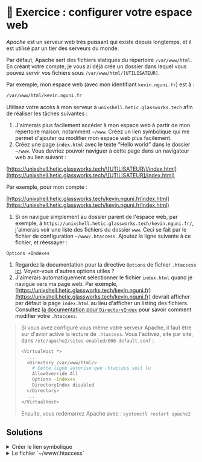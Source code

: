 # 🏅 Exercice : configurer votre espace web

_Apache_ est un serveur web très puissant qui existe depuis longtemps, et il est utilisé par un tier des serveurs du monde.

Par défaut, Apache sert des fichiers statiques du répertoire `/var/www/html`. En créant votre compte, je vous ai déjà crée un dossier dans lequel vous pouvez servir vos fichiers sous `/var/www/html/[UTILISATEUR]`.

Par exemple, mon espace web (avec mon identifiant `kevin.nguni.fr`) est à :

```bash
/var/www/html/kevin.nguni.fr
```

Utilisez votre accès à mon serveur à `unixshell.hetic.glassworks.tech` afin de réaliser les tâches suivantes :

1. J'aimerais plus facilement accéder à mon espace web à partir de mon répertoire maison, notamment `~/www`. Créez un lien symbolique qui me permet d'ajouter ou modifier mon espace web plus facilement.
2. Créez une page `index.html` avec le texte "Hello world" dans le dossier `~/www`. Vous devriez pouvoir naviguer à cette page dans un navigateur web au lien suivant :

[https://unixshell.hetic.glassworks.tech/\[UTILISATEUR\]/index.html](https://unixshell.hetic.glassworks.tech/\[UTILISATEUR]/index.html)

Par exemple, pour mon compte :

[https://unixshell.hetic.glassworks.tech/kevin.nguni.fr/index.html](https://unixshell.hetic.glassworks.tech/kevin.nguni.fr/index.html)

1. Si on navigue simplement au dossier parent de l'espace web, par exemple, à `https://unixshell.hetic.glassworks.tech/kevin.nguni.fr/`, j'aimerais voir une liste des fichiers du dossier `www`. Ceci se fait par le fichier de configuration `~/www/.htaccess`. Ajoutez la ligne suivante à ce fichier, et réessayer :

```
Options +Indexes
```

1. Regardez la documentation pour la directive `Options` de fichier `.htaccess` [ici](https://httpd.apache.org/docs/2.4/mod/core.html#options). Voyez-vous d'autres options utiles ?
2. J'aimerais automatiquement sélectionner le fichier `index.html` quand je navigue vers ma page web. Par exemple, [https://unixshell.hetic.glassworks.tech/kevin.nguni.fr](https://unixshell.hetic.glassworks.tech/kevin.nguni.fr) devrait afficher par défaut la page `index.html` au lieu d'afficher un listing des fichiers. Consultez [la documentation pour `DirectoryIndex`](https://httpd.apache.org/docs/2.4/mod/mod\_dir.html#directoryindex) pour savoir comment modifier votre `.htaccess`.

> Si vous avez configuré vous même votre serveur Apache, il faut être sur d'avoir activé la lecture de `.htaccess`. Vous l'activez, site par site, dans `/etc/apache2/sites-enabled/000-default.conf` :
>
> ```bash
> <VirtualHost *>
>   ...
>   <Directory /var/www/html/>
>     # Cette ligne autorise que .htaccess soit lu 
>     AllowOverride All
>     Options -Indexes
>     DirectoryIndex disabled
>   </Directory>
>   ...
> </VirtualHost>
> ```
>
> Ensuite, vous redémarrez Apache avec : `systemctl restart apache2`

## Solutions

<details>

<summary>Créer le lien symbolique</summary>

```bash
ln -s /var/www/html/[UTILISATEUR] www
```

</details>

<details>

<summary>Le fichier `~/www/.htaccess`</summary>

```bash
vi ~/www/.htaccess
```

Avec les contenus :

```bash
Options +Indexes
DirectoryIndex index.html
```

</details>

